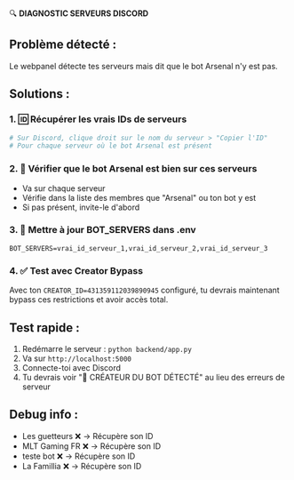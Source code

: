 🔍 **DIAGNOSTIC SERVEURS DISCORD**

## Problème détecté :
Le webpanel détecte tes serveurs mais dit que le bot Arsenal n'y est pas.

## Solutions :

### 1. 🆔 **Récupérer les vrais IDs de serveurs**
```bash
# Sur Discord, clique droit sur le nom du serveur > "Copier l'ID"
# Pour chaque serveur où le bot Arsenal est présent
```

### 2. 🤖 **Vérifier que le bot Arsenal est bien sur ces serveurs**
- Va sur chaque serveur
- Vérifie dans la liste des membres que "Arsenal" ou ton bot y est
- Si pas présent, invite-le d'abord

### 3. 🔧 **Mettre à jour BOT_SERVERS dans .env**
```properties
BOT_SERVERS=vrai_id_serveur_1,vrai_id_serveur_2,vrai_id_serveur_3
```

### 4. ✅ **Test avec Creator Bypass**
Avec ton `CREATOR_ID=431359112039890945` configuré, tu devrais maintenant bypass ces restrictions et avoir accès total.

## Test rapide :
1. Redémarre le serveur : `python backend/app.py`
2. Va sur `http://localhost:5000`
3. Connecte-toi avec Discord
4. Tu devrais voir "🚀 CRÉATEUR DU BOT DÉTECTÉ" au lieu des erreurs de serveur

## Debug info :
- Les guetteurs ❌ → Récupère son ID
- MLT Gaming FR ❌ → Récupère son ID  
- teste bot ❌ → Récupère son ID
- La Famillia ❌ → Récupère son ID
